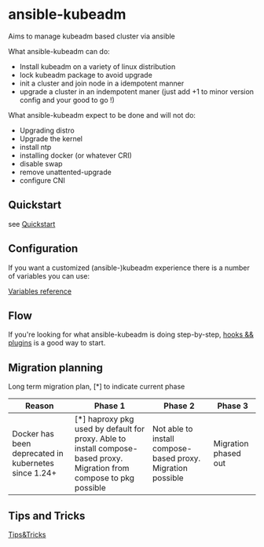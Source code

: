 # ansible-kubeadm

Aims to manage kubeadm based cluster via ansible

What ansible-kubeadm can do:
  - Install kubeadm on a variety of linux distribution
  - lock kubeadm package to avoid upgrade
  - init a cluster and join node in a idempotent manner
  - upgrade a cluster in an indempotent maner (just add +1 to minor version config and your good to go !)

What ansible-kubeadm expect to be done and will not do:
  - Upgrading distro
  - Upgrade the kernel
  - install ntp
  - installing docker (or whatever CRI)
  - disable swap
  - remove unattented-upgrade
  - configure CNI

## Quickstart

see [Quickstart](docs/quickstart.md)

## Configuration

If you want a customized (ansible-)kubeadm experience there is a number of variables you can use:

[Variables reference](docs/variables.md)

## Flow

If you're looking for what ansible-kubeadm is doing step-by-step, [hooks && plugins](docs/hooks_and_plugins.md) is a good way to start.

## Migration planning

Long term migration plan, [*] to indicate current phase

| Reason                                               | Phase 1                                                                                                            | Phase 2                                                         | Phase 3              |
|------------------------------------------------------|--------------------------------------------------------------------------------------------------------------------|-----------------------------------------------------------------|----------------------|
| Docker has been deprecated in kubernetes since 1.24+ | [*] haproxy pkg used by default for proxy. Able to install compose-based proxy. Migration from compose to pkg possible | Not able to install compose-based proxy. Migration possible | Migration phased out |


## Tips and Tricks

[Tips&Tricks](docs/tips_tricks.md)
